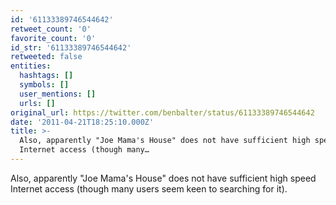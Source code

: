 ```yaml
---
id: '61133389746544642'
retweet_count: '0'
favorite_count: '0'
id_str: '61133389746544642'
retweeted: false
entities:
  hashtags: []
  symbols: []
  user_mentions: []
  urls: []
original_url: https://twitter.com/benbalter/status/61133389746544642
date: '2011-04-21T18:25:10.000Z'
title: >-
  Also, apparently "Joe Mama's House" does not have sufficient high speed
  Internet access (though many…
---
```


Also, apparently "Joe Mama's House" does not have sufficient high speed Internet access (though many users seem keen to searching for it).
